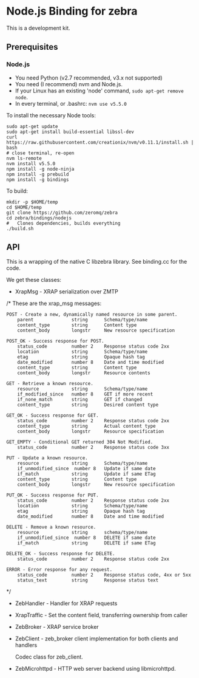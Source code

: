 # Node.js Binding for zebra

This is a development kit.

## Prerequisites

### Node.js

* You need Python (v2.7 recommended, v3.x not supported)
* You need (I recommend) nvm and Node.js.
* If your Linux has an existing 'node' command, `sudo apt-get remove node`.
* In every terminal, or .bashrc: `nvm use v5.5.0`

To install the necessary Node tools:

```
sudo apt-get update
sudo apt-get install build-essential libssl-dev
curl https://raw.githubusercontent.com/creationix/nvm/v0.11.1/install.sh | bash
# close terminal, re-open
nvm ls-remote
nvm install v5.5.0
npm install -g node-ninja
npm install -g prebuild
npm install -g bindings
```

To build:

```
mkdir -p $HOME/temp
cd $HOME/temp
git clone https://github.com/zeromq/zebra
cd zebra/bindings/nodejs
#   Clones dependencies, builds everything
./build.sh
```

## API

This is a wrapping of the native C libzebra library. See binding.cc for the code.

We get these classes:

* XrapMsg -     XRAP serialization over ZMTP

/*  These are the xrap_msg messages:

    POST - Create a new, dynamically named resource in some parent.
        parent              string      Schema/type/name
        content_type        string      Content type
        content_body        longstr     New resource specification

    POST_OK - Success response for POST.
        status_code         number 2    Response status code 2xx
        location            string      Schema/type/name
        etag                string      Opaque hash tag
        date_modified       number 8    Date and time modified
        content_type        string      Content type
        content_body        longstr     Resource contents

    GET - Retrieve a known resource.
        resource            string      Schema/type/name
        if_modified_since   number 8    GET if more recent
        if_none_match       string      GET if changed
        content_type        string      Desired content type

    GET_OK - Success response for GET.
        status_code         number 2    Response status code 2xx
        content_type        string      Actual content type
        content_body        longstr     Resource specification

    GET_EMPTY - Conditional GET returned 304 Not Modified.
        status_code         number 2    Response status code 3xx

    PUT - Update a known resource.
        resource            string      Schema/type/name
        if_unmodified_since  number 8   Update if same date
        if_match            string      Update if same ETag
        content_type        string      Content type
        content_body        longstr     New resource specification

    PUT_OK - Success response for PUT.
        status_code         number 2    Response status code 2xx
        location            string      Schema/type/name
        etag                string      Opaque hash tag
        date_modified       number 8    Date and time modified

    DELETE - Remove a known resource.
        resource            string      schema/type/name
        if_unmodified_since  number 8   DELETE if same date
        if_match            string      DELETE if same ETag

    DELETE_OK - Success response for DELETE.
        status_code         number 2    Response status code 2xx

    ERROR - Error response for any request.
        status_code         number 2    Response status code, 4xx or 5xx
        status_text         string      Response status text
*/
* ZebHandler - Handler for XRAP requests
* XrapTraffic - Set the content field, transferring ownership from caller
* ZebBroker - XRAP service broker
* ZebClient - zeb_broker client implementation for both clients and handlers

    Codec class for zeb_client.
* ZebMicrohttpd - HTTP web server backend using libmicrohttpd.

